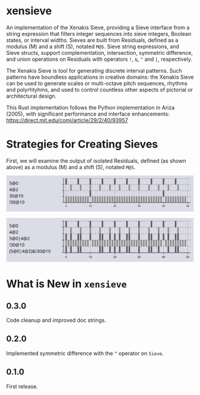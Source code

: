# xensieve

An implementation of the Xenakis Sieve, providing a Sieve interface from a string expression that filters integer sequences into sieve integers, Boolean states, or interval widths. Sieves are built from Residuals, defined as a modulus (M) and a shift (S), notated `M@S`. Sieve string expressions, and Sieve structs, support complementation, intersection, symmetric difference, and union operations on Residuals with operators `!`, `&`, `^` and `|`, respectively.

The Xenakis Sieve is tool for generating discrete interval patterns. Such patterns have boundless applications in creative domains: the Xenakis Sieve can be used to generate scales or multi-octave pitch sequences, rhythms and polyrhtyhms, and used to control countless other aspects of pictorial or architectural design.

This Rust implementation follows the Python implementation in Ariza (2005), with significant performance and interface enhancements: https://direct.mit.edu/comj/article/29/2/40/93957

# Strategies for Creating Sieves

First, we will examine the output of isolated Residuals, defined (as shown above) as a modulus (M) and a shift (S), notated `M@S`.

![Residual diagram](https://raw.githubusercontent.com/flexatone/xensieve-sandbox/default/images/residual-a.svg)


![Sieve diagram](https://github.com/flexatone/xensieve-sandbox/blob/default/images/sieve-a.svg)


# What is New in `xensieve`

## 0.3.0

Code cleanup and improved doc strings.

## 0.2.0

Implemented symmetric difference with the `^` operator on `Sieve`.

## 0.1.0

First release.
